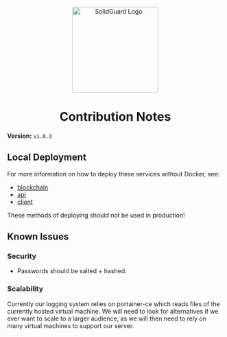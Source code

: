 <div align="center">
  <p align="center">
    <img src="./img/solidguard-v1.png" width="200" alt="SolidGuard Logo"/>
  </p>
<h1>Contribution Notes</h1>
</div>

**Version:** `v1.0.3`

## Local Deployment
For more information on how to deploy these services without Docker, see:
* [blockchain](./blockchain.md)
* [api](./api.md)
* [client](./client.md)

These methods of deploying should not be used in production!

## Known Issues

### Security
* Passwords should be salted + hashed.

### Scalability
Currently our logging system relies on portainer-ce which reads files of the currently hosted virtual machine. We will need to look for alternatives if we ever want to scale to a larger audience, as we will then need to rely on many virtual machines to support our server.
